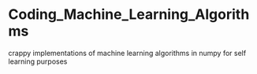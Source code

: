 # Coding_Machine_Learning_Algorithms

crappy implementations of machine learning algorithms in numpy for self learning purposes
